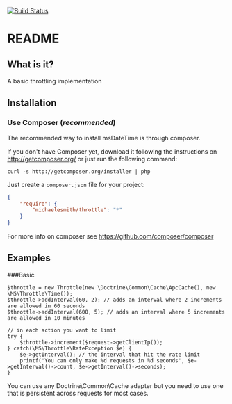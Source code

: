 [![Build Status](https://travis-ci.org/michaelesmith/ObjectCache.png?branch=master)](https://travis-ci.org/michaelesmith/throttle)

README
======

What is it?
-------------------

A basic throttling implementation

Installation
------------

### Use Composer (*recommended*)

The recommended way to install msDateTime is through composer.

If you don't have Composer yet, download it following the instructions on
http://getcomposer.org/ or just run the following command:

    curl -s http://getcomposer.org/installer | php

Just create a `composer.json` file for your project:

``` json
{
    "require": {
        "michaelesmith/throttle": "*"
    }
}
```

For more info on composer see https://github.com/composer/composer

Examples
--------

###Basic

    $throttle = new Throttle(new \Doctrine\Common\Cache\ApcCache(), new \MS\Throttle\Time());
    $throttle->addInterval(60, 2); // adds an interval where 2 increments are allowed in 60 seconds
    $throttle->addInterval(600, 5); // adds an interval where 5 increments are allowed in 10 minutes

    // in each action you want to limit
    try {
        $throttle->increment($request->getClientIp());
    } catch(\MS\Throttle\RateException $e) {
        $e->getInterval(); // the interval that hit the rate limit
        printf('You can only make %d requests in %d seconds', $e->getInterval()->count, $e->getInterval()->seconds);
    }

You can use any Doctrine\Common\Cache adapter but you need to use one that is persistent across requests for most cases.
